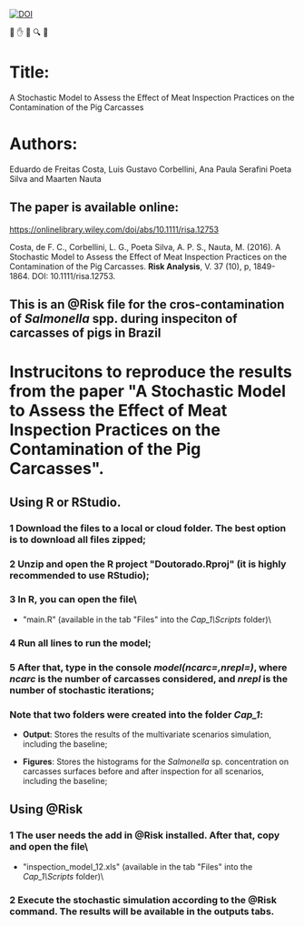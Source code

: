 [![DOI](https://zenodo.org/badge/DOI/10.1111/risa.12753.svg)](https://doi.org/10.1111/risa.12753)

:pig: :hand: :knife: :mag: :cut_of_meat:


# Title: 

A Stochastic Model to Assess the Effect of Meat Inspection Practices on the Contamination of the Pig Carcasses

# Authors: 

Eduardo de Freitas Costa, Luis Gustavo Corbellini, Ana Paula Serafini Poeta Silva and Maarten Nauta



## The paper is available online:

https://onlinelibrary.wiley.com/doi/abs/10.1111/risa.12753

Costa, de F. C., Corbellini, L. G., Poeta Silva, A. P. S., Nauta, M. (2016). A Stochastic Model to Assess the Effect of Meat Inspection Practices on the Contamination of the Pig Carcasses. **Risk Analysis**, V. 37 (10), p, 1849-1864. DOI: 10.1111/risa.12753.

## This is an @Risk file for the cros-contamination of *Salmonella* spp. during inspeciton of carcasses of pigs in Brazil



# Instrucitons to reproduce the results from the paper "A Stochastic Model to Assess the Effect of Meat Inspection Practices on the Contamination of the Pig Carcasses".

## Using R or RStudio.

### 1 Download the files to a local or cloud folder. The best option is to download all files zipped;

### 2 Unzip and open the R project "Doutorado.Rproj" (it is highly recommended to use RStudio);

### 3 In R, you can open the file\ 

  + "main.R" (available in the tab "Files" into the *Cap_1\Scripts* folder)\ 
  
### 4 Run all lines to run the model;

### 5 After that, type in the console *model(ncarc=,nrepl=)*, where *ncarc* is the number of carcasses considered, and *nrepl* is the number of stochastic iterations;

### Note that two folders were created into the folder *Cap_1*:
  - **Output**: Stores the results of the multivariate scenarios simulation, including the baseline;
  
  - **Figures**: Stores the histograms for the *Salmonella* sp. concentration on carcasses surfaces before and after inspection for all scenarios, including the baseline;
  
## Using @Risk

### 1 The user needs the add in @Risk installed. After that, copy and open the file\
 + "inspection_model_12.xls" (available in the tab "Files" into the *Cap_1\Scripts* folder)\ 
 
### 2 Execute the stochastic simulation according to the @Risk command. The results will be available in the outputs tabs. 


